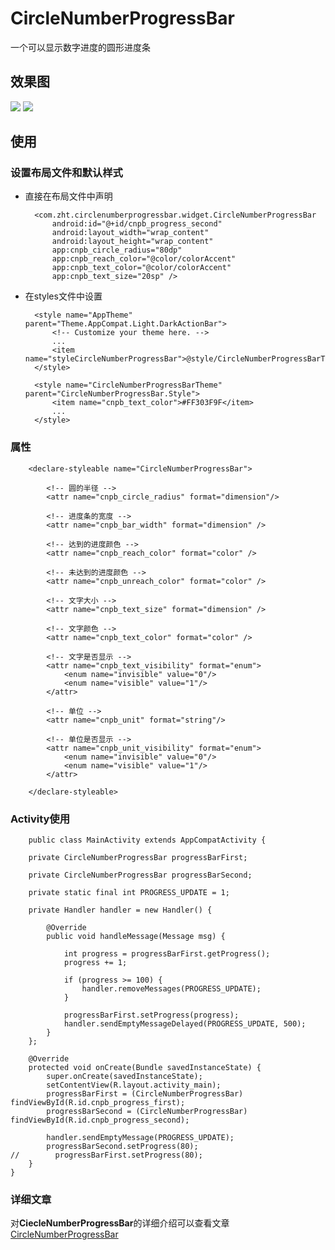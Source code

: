 # CircleNumberProgressBar
一个可以显示数字进度的圆形进度条

## 效果图

![](https://github.com/AlarmZeng/CircleNumberProgressBar/blob/master/screenshots/screenshots2.gif)
![](https://github.com/AlarmZeng/CircleNumberProgressBar/blob/master/screenshots/screenshots1.png)

## 使用

### 设置布局文件和默认样式

* 直接在布局文件中声明

		<com.zht.circlenumberprogressbar.widget.CircleNumberProgressBar
	        android:id="@+id/cnpb_progress_second"
	        android:layout_width="wrap_content"
	        android:layout_height="wrap_content"
	        app:cnpb_circle_radius="80dp"
	        app:cnpb_reach_color="@color/colorAccent"
	        app:cnpb_text_color="@color/colorAccent"
	        app:cnpb_text_size="20sp" />

* 在styles文件中设置

		<style name="AppTheme" parent="Theme.AppCompat.Light.DarkActionBar">
	        <!-- Customize your theme here. -->
	        ...
	        <item name="styleCircleNumberProgressBar">@style/CircleNumberProgressBarTheme</item>
	    </style>
	
	    <style name="CircleNumberProgressBarTheme" parent="CircleNumberProgressBar.Style">
	        <item name="cnpb_text_color">#FF303F9F</item>
			...
	    </style>

### 属性

		<declare-styleable name="CircleNumberProgressBar">
        
	        <!-- 圆的半径 -->
	        <attr name="cnpb_circle_radius" format="dimension"/>
	
	        <!-- 进度条的宽度 -->
	        <attr name="cnpb_bar_width" format="dimension" />
	        
	        <!-- 达到的进度颜色 -->
	        <attr name="cnpb_reach_color" format="color" />
	        
	        <!-- 未达到的进度颜色 -->
	        <attr name="cnpb_unreach_color" format="color" />
	        
	        <!-- 文字大小 -->
	        <attr name="cnpb_text_size" format="dimension" />
	
	        <!-- 文字颜色 -->
	        <attr name="cnpb_text_color" format="color" />
	
	        <!-- 文字是否显示 -->
	        <attr name="cnpb_text_visibility" format="enum">
	            <enum name="invisible" value="0"/>
	            <enum name="visible" value="1"/>
	        </attr>
	
	        <!-- 单位 -->
	        <attr name="cnpb_unit" format="string"/>
	
	        <!-- 单位是否显示 -->
	        <attr name="cnpb_unit_visibility" format="enum">
	            <enum name="invisible" value="0"/>
	            <enum name="visible" value="1"/>
	        </attr>
	
	    </declare-styleable>

### Activity使用

		public class MainActivity extends AppCompatActivity {

	    private CircleNumberProgressBar progressBarFirst;
	
	    private CircleNumberProgressBar progressBarSecond;
	
	    private static final int PROGRESS_UPDATE = 1;
	
	    private Handler handler = new Handler() {
	
	        @Override
	        public void handleMessage(Message msg) {
	
	            int progress = progressBarFirst.getProgress();
	            progress += 1;
	
	            if (progress >= 100) {
	                handler.removeMessages(PROGRESS_UPDATE);
	            }
	
	            progressBarFirst.setProgress(progress);
	            handler.sendEmptyMessageDelayed(PROGRESS_UPDATE, 500);
	        }
	    };
	
	    @Override
	    protected void onCreate(Bundle savedInstanceState) {
	        super.onCreate(savedInstanceState);
	        setContentView(R.layout.activity_main);
	        progressBarFirst = (CircleNumberProgressBar) findViewById(R.id.cnpb_progress_first);
	        progressBarSecond = (CircleNumberProgressBar) findViewById(R.id.cnpb_progress_second);
	
	        handler.sendEmptyMessage(PROGRESS_UPDATE);
	        progressBarSecond.setProgress(80);
	//        progressBarFirst.setProgress(80);
	    }
	}

### 详细文章

对**CiecleNumberProgressBar**的详细介绍可以查看文章[CircleNumberProgressBar](http://www.jianshu.com/p/1fa2e32ab6c3)
